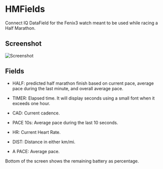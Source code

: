 # HMFields

Connect IQ DataField for the Fenix3 watch meant to be used while racing a Half Marathon.

## Screenshot

![Screenshot](https://raw.github.com/dmuino/HMFields/master/screenshots/HMFields.png)

## Fields

* HALF: predicted half marathon finish based on current pace, average pace during the last minute, and overall average pace.

* TIMER: Elapsed time. It will display seconds using a small font when it exceeds one hour.

* CAD: Current cadence.

* PACE 10s: Average pace during the last 10 seconds.

* HR: Current Heart Rate.

* DIST: Distance in either km/mi.

* A PACE: Average pace.

Bottom of the screen shows the remaining battery as percentage.
